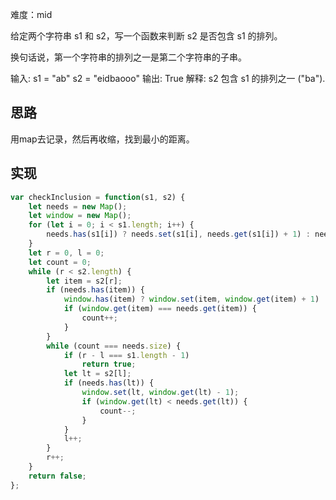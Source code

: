 难度：mid

给定两个字符串 s1 和 s2，写一个函数来判断 s2 是否包含 s1 的排列。

换句话说，第一个字符串的排列之一是第二个字符串的子串。


输入: s1 = "ab" s2 = "eidbaooo"
输出: True
解释: s2 包含 s1 的排列之一 ("ba").


## 思路
用map去记录，然后再收缩，找到最小的距离。

## 实现
``` js
var checkInclusion = function(s1, s2) {
    let needs = new Map();
    let window = new Map();
    for (let i = 0; i < s1.length; i++) {
        needs.has(s1[i]) ? needs.set(s1[i], needs.get(s1[i]) + 1) : needs.set(s1[i], 1); 
    }
    let r = 0, l = 0;
    let count = 0;
    while (r < s2.length) {
        let item = s2[r];
        if (needs.has(item)) {
            window.has(item) ? window.set(item, window.get(item) + 1) : window.set(item, 1); 
            if (window.get(item) === needs.get(item)) {
                count++;
            }
        }
        while (count === needs.size) {
            if (r - l === s1.length - 1) 
                return true;
            let lt = s2[l];
            if (needs.has(lt)) {
                window.set(lt, window.get(lt) - 1);
                if (window.get(lt) < needs.get(lt)) {
                    count--;
                }
            }
            l++;
        }
        r++;
    }
    return false;
};
```